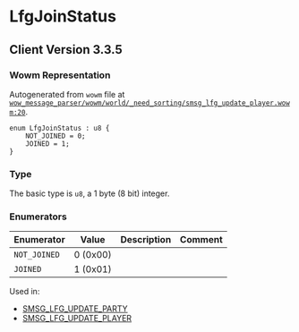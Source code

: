 # LfgJoinStatus

## Client Version 3.3.5

### Wowm Representation

Autogenerated from `wowm` file at [`wow_message_parser/wowm/world/_need_sorting/smsg_lfg_update_player.wowm:20`](https://github.com/gtker/wow_messages/tree/main/wow_message_parser/wowm/world/_need_sorting/smsg_lfg_update_player.wowm#L20).

```rust,ignore
enum LfgJoinStatus : u8 {
    NOT_JOINED = 0;
    JOINED = 1;
}
```
### Type
The basic type is `u8`, a 1 byte (8 bit) integer.
### Enumerators
| Enumerator | Value  | Description | Comment |
| --------- | -------- | ----------- | ------- |
| `NOT_JOINED` | 0 (0x00) |  |  |
| `JOINED` | 1 (0x01) |  |  |

Used in:
* [SMSG_LFG_UPDATE_PARTY](smsg_lfg_update_party.md)
* [SMSG_LFG_UPDATE_PLAYER](smsg_lfg_update_player.md)

